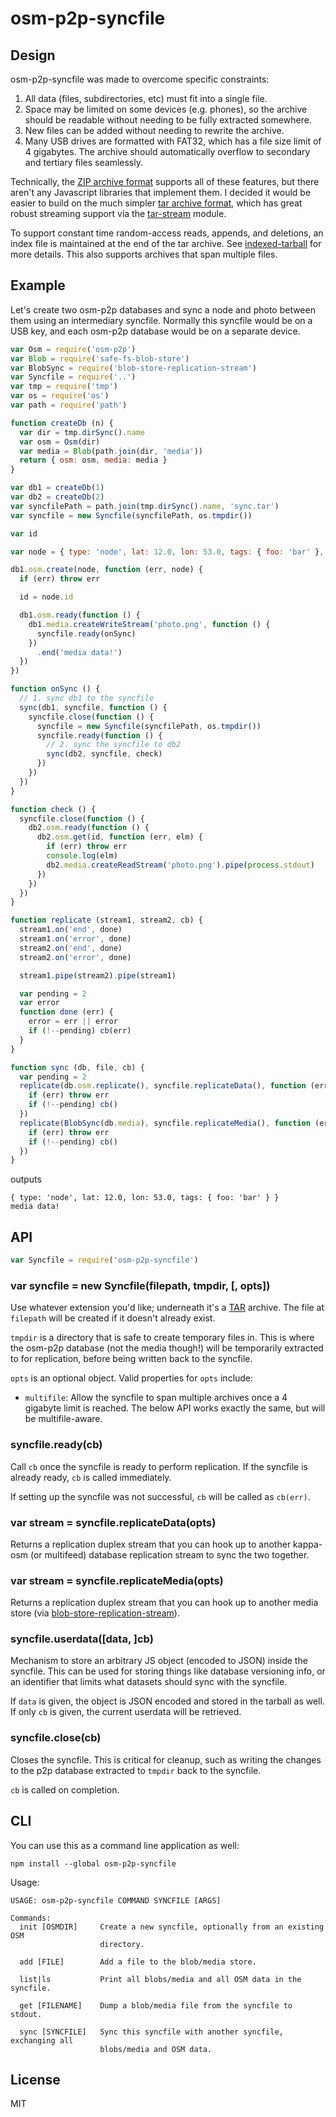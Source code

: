 # osm-p2p-syncfile

## Design

osm-p2p-syncfile was made to overcome specific constraints:

1. All data (files, subdirectories, etc) must fit into a single file.
2. Space may be limited on some devices (e.g. phones), so the archive should be readable without needing to be fully extracted somewhere.
3. New files can be added without needing to rewrite the archive.
4. Many USB drives are formatted with FAT32, which has a file size limit of 4 gigabytes. The archive should automatically overflow to secondary and tertiary files seamlessly.

Technically, the [ZIP archive format](https://en.wikipedia.org/wiki/ZIP_(file_format)) supports all of these features, but there aren't any Javascript libraries that implement them. I decided it would be easier to build on the much simpler [tar archive format][tar], which has great robust streaming support via the [tar-stream](https://github.com/mafintosh/tar-stream) module.

To support constant time random-access reads, appends, and deletions, an index file is maintained at the end of the tar archive. See [indexed-tarball](https://github.com/noffle/indexed-tarball) for more details. This also supports archives that span multiple files.

## Example

Let's create two osm-p2p databases and sync a node and photo between them using an intermediary syncfile. Normally this syncfile would be on a USB key, and each osm-p2p database would be on a separate device.

```js
var Osm = require('osm-p2p')
var Blob = require('safe-fs-blob-store')
var BlobSync = require('blob-store-replication-stream')
var Syncfile = require('..')
var tmp = require('tmp')
var os = require('os')
var path = require('path')

function createDb (n) {
  var dir = tmp.dirSync().name
  var osm = Osm(dir)
  var media = Blob(path.join(dir, 'media'))
  return { osm: osm, media: media }
}

var db1 = createDb(1)
var db2 = createDb(2)
var syncfilePath = path.join(tmp.dirSync().name, 'sync.tar')
var syncfile = new Syncfile(syncfilePath, os.tmpdir())

var id

var node = { type: 'node', lat: 12.0, lon: 53.0, tags: { foo: 'bar' }, changeset: '123' }

db1.osm.create(node, function (err, node) {
  if (err) throw err

  id = node.id

  db1.osm.ready(function () {
    db1.media.createWriteStream('photo.png', function () {
      syncfile.ready(onSync)
    })
      .end('media data!')
  })
})

function onSync () {
  // 1. sync db1 to the syncfile
  sync(db1, syncfile, function () {
    syncfile.close(function () {
      syncfile = new Syncfile(syncfilePath, os.tmpdir())
      syncfile.ready(function () {
        // 2. sync the syncfile to db2
        sync(db2, syncfile, check)
      })
    })
  })
}

function check () {
  syncfile.close(function () {
    db2.osm.ready(function () {
      db2.osm.get(id, function (err, elm) {
        if (err) throw err
        console.log(elm)
        db2.media.createReadStream('photo.png').pipe(process.stdout)
      })
    })
  })
}

function replicate (stream1, stream2, cb) {
  stream1.on('end', done)
  stream1.on('error', done)
  stream2.on('end', done)
  stream2.on('error', done)

  stream1.pipe(stream2).pipe(stream1)

  var pending = 2
  var error
  function done (err) {
    error = err || error
    if (!--pending) cb(err)
  }
}

function sync (db, file, cb) {
  var pending = 2
  replicate(db.osm.replicate(), syncfile.replicateData(), function (err) {
    if (err) throw err
    if (!--pending) cb()
  })
  replicate(BlobSync(db.media), syncfile.replicateMedia(), function (err) {
    if (err) throw err
    if (!--pending) cb()
  })
}
```

outputs

```
{ type: 'node', lat: 12.0, lon: 53.0, tags: { foo: 'bar' } }
media data!
```

## API

```js
var Syncfile = require('osm-p2p-syncfile')
```

### var syncfile = new Syncfile(filepath, tmpdir, [, opts])

Use whatever extension you'd like; underneath it's a [TAR][tar] archive. The file at `filepath` will be created if it doesn't already exist.

`tmpdir` is a directory that is safe to create temporary files in. This is where the osm-p2p database (not the media though!) will be temporarily extracted to for replication, before being written back to the syncfile.

`opts` is an optional object. Valid properties for `opts` include:

- `multifile`: Allow the syncfile to span multiple archives once a 4 gigabyte limit is reached. The below API works exactly the same, but will be multifile-aware.

### syncfile.ready(cb)

Call `cb` once the syncfile is ready to perform replication. If the syncfile is already ready, `cb` is called immediately.

If setting up the syncfile was not successful, `cb` will be called as `cb(err)`.

### var stream = syncfile.replicateData(opts)

Returns a replication duplex stream that you can hook up to another kappa-osm (or multifeed) database replication stream to sync the two together.

### var stream = syncfile.replicateMedia(opts)

Returns a replication duplex stream that you can hook up to another media store (via [blob-store-replication-stream](https://github.com/noffle/blob-store-replication-stream)).

### syncfile.userdata([data, ]cb)

Mechanism to store an arbitrary JS object (encoded to JSON) inside the syncfile. This can be used for storing things like database versioning info, or an identifier that limits what datasets should sync with the syncfile.

If `data` is given, the object is JSON encoded and stored in the tarball as well. If only `cb` is given, the current userdata will be retrieved.

### syncfile.close(cb)

Closes the syncfile. This is critical for cleanup, such as writing the changes to the p2p database extracted to `tmpdir` back to the syncfile.

`cb` is called on completion.

## CLI

You can use this as a command line application as well:

```
npm install --global osm-p2p-syncfile
```

Usage:

```
USAGE: osm-p2p-syncfile COMMAND SYNCFILE [ARGS]

Commands:
  init [OSMDIR]     Create a new syncfile, optionally from an existing OSM
                    directory.

  add [FILE]        Add a file to the blob/media store.

  list|ls           Print all blobs/media and all OSM data in the syncfile.

  get [FILENAME]    Dump a blob/media file from the syncfile to stdout.

  sync [SYNCFILE]   Sync this syncfile with another syncfile, exchanging all
                    blobs/media and OSM data.
```

## License

MIT

[tar]: https://en.wikipedia.org/wiki/Tar_%28computing%29
